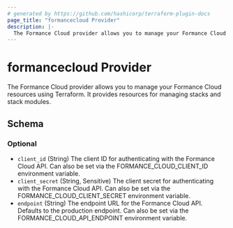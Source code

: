 ```yaml
---
# generated by https://github.com/hashicorp/terraform-plugin-docs
page_title: "formancecloud Provider"
description: |-
  The Formance Cloud provider allows you to manage your Formance Cloud resources using Terraform. It provides resources for managing stacks and stack modules.
---
```


# formancecloud Provider

The Formance Cloud provider allows you to manage your Formance Cloud resources using Terraform. It provides resources for managing stacks and stack modules.



<!-- schema generated by tfplugindocs -->
## Schema

### Optional

- `client_id` (String) The client ID for authenticating with the Formance Cloud API. Can also be set via the FORMANCE_CLOUD_CLIENT_ID environment variable.
- `client_secret` (String, Sensitive) The client secret for authenticating with the Formance Cloud API. Can also be set via the FORMANCE_CLOUD_CLIENT_SECRET environment variable.
- `endpoint` (String) The endpoint URL for the Formance Cloud API. Defaults to the production endpoint. Can also be set via the FORMANCE_CLOUD_API_ENDPOINT environment variable.

